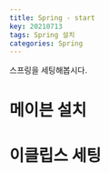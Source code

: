 ```yaml
---
title: Spring - start
key: 20210713
tags: Spring 설치
categories: Spring
---
```


스프링을 세팅해봅시다.

# 메이븐 설치

# 이클립스 세팅